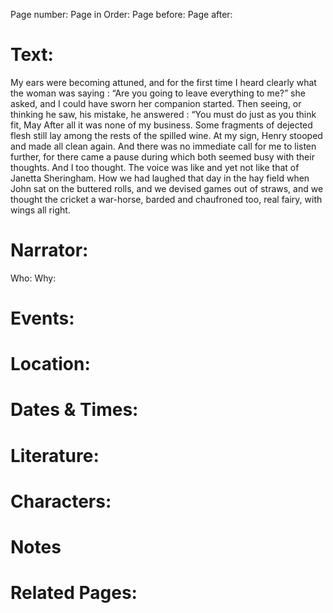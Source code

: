 Page number:
Page in Order:
Page before:
Page after:

# Text:
My ears were becoming attuned, and for the first time I heard clearly what the woman was saying : “Are you going to leave everything to me?” she asked, and I could have sworn her companion started. Then seeing, or thinking he saw, his mistake, he answered : “You must do just as you think fit, May After all it was none of my business. Some fragments of dejected flesh still lay among the rests of the spilled wine. At my sign, Henry stooped and made all clean again. And there was no immediate call for me to listen further, for there came a pause during which both seemed busy with their thoughts. And I too thought. The voice was like and yet not like that of Janetta Sheringham. How we had laughed that day in the hay field when John sat on the buttered rolls, and we devised games out of straws, and we thought the cricket a war-horse, barded and chaufroned too, real fairy, with wings all right.

# Narrator:
Who:
Why:

# Events:

# Location:

# Dates & Times:

# Literature:

# Characters:

# Notes

# Related Pages:

